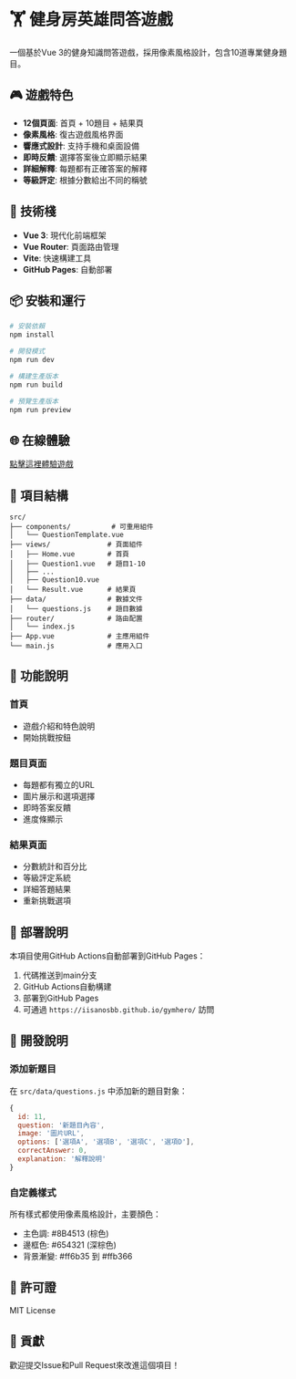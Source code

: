 # 🏋️ 健身房英雄問答遊戲

一個基於Vue 3的健身知識問答遊戲，採用像素風格設計，包含10道專業健身題目。

## 🎮 遊戲特色

- **12個頁面**: 首頁 + 10題目 + 結果頁
- **像素風格**: 復古遊戲風格界面
- **響應式設計**: 支持手機和桌面設備
- **即時反饋**: 選擇答案後立即顯示結果
- **詳細解釋**: 每題都有正確答案的解釋
- **等級評定**: 根據分數給出不同的稱號

## 🚀 技術棧

- **Vue 3**: 現代化前端框架
- **Vue Router**: 頁面路由管理
- **Vite**: 快速構建工具
- **GitHub Pages**: 自動部署

## 📦 安裝和運行

```bash
# 安裝依賴
npm install

# 開發模式
npm run dev

# 構建生產版本
npm run build

# 預覽生產版本
npm run preview
```

## 🌐 在線體驗

[點擊這裡體驗遊戲](https://iisanosbb.github.io/gymhero/)

## 📁 項目結構

```
src/
├── components/          # 可重用組件
│   └── QuestionTemplate.vue
├── views/              # 頁面組件
│   ├── Home.vue        # 首頁
│   ├── Question1.vue   # 題目1-10
│   ├── ...
│   ├── Question10.vue
│   └── Result.vue      # 結果頁
├── data/               # 數據文件
│   └── questions.js    # 題目數據
├── router/             # 路由配置
│   └── index.js
├── App.vue             # 主應用組件
└── main.js             # 應用入口
```

## 🎯 功能說明

### 首頁
- 遊戲介紹和特色說明
- 開始挑戰按鈕

### 題目頁面
- 每題都有獨立的URL
- 圖片展示和選項選擇
- 即時答案反饋
- 進度條顯示

### 結果頁面
- 分數統計和百分比
- 等級評定系統
- 詳細答題結果
- 重新挑戰選項

## 🔧 部署說明

本項目使用GitHub Actions自動部署到GitHub Pages：

1. 代碼推送到main分支
2. GitHub Actions自動構建
3. 部署到GitHub Pages
4. 可通過 `https://iisanosbb.github.io/gymhero/` 訪問

## 📝 開發說明

### 添加新題目
在 `src/data/questions.js` 中添加新的題目對象：

```javascript
{
  id: 11,
  question: '新題目內容',
  image: '圖片URL',
  options: ['選項A', '選項B', '選項C', '選項D'],
  correctAnswer: 0,
  explanation: '解釋說明'
}
```

### 自定義樣式
所有樣式都使用像素風格設計，主要顏色：
- 主色調: #8B4513 (棕色)
- 邊框色: #654321 (深棕色)
- 背景漸變: #ff6b35 到 #ffb366

## 📄 許可證

MIT License

## 🤝 貢獻

歡迎提交Issue和Pull Request來改進這個項目！
